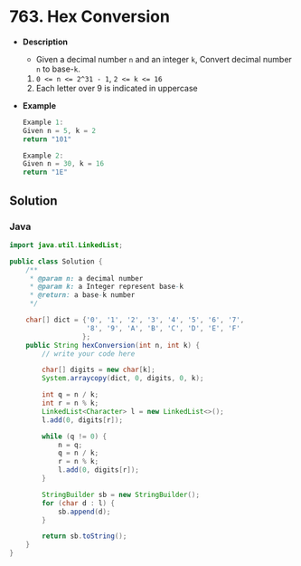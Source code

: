# 763. Hex Conversion

- **Description**
    - Given a decimal number `n` and an integer `k`, Convert decimal number `n` to base-`k`.
    1. `0 <= n <= 2^31 - 1`, `2 <= k <= 16`
    2. Each letter over 9 is indicated in uppercase
- **Example**

    ```java
    Example 1:
    Given n = 5, k = 2
    return "101"
    ```
    
    ```java
    Example 2:
    Given n = 30, k = 16
    return "1E"
    ```

## Solution



### Java

```java
import java.util.LinkedList;

public class Solution {
    /**
     * @param n: a decimal number
     * @param k: a Integer represent base-k
     * @return: a base-k number
     */

    char[] dict = {'0', '1', '2', '3', '4', '5', '6', '7',
                   '8', '9', 'A', 'B', 'C', 'D', 'E', 'F'
                  };
    public String hexConversion(int n, int k) {
        // write your code here

        char[] digits = new char[k];
        System.arraycopy(dict, 0, digits, 0, k);

        int q = n / k;
        int r = n % k;
        LinkedList<Character> l = new LinkedList<>();
        l.add(0, digits[r]);

        while (q != 0) {
            n = q;
            q = n / k;
            r = n % k;
            l.add(0, digits[r]);
        }

        StringBuilder sb = new StringBuilder();
        for (char d : l) {
            sb.append(d);
        }

        return sb.toString();
    }
}
```
